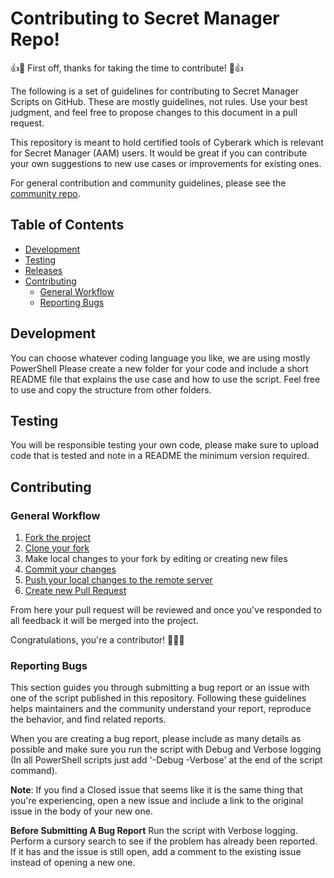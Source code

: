 # Contributing to Secret Manager Repo!
👍🎉 First off, thanks for taking the time to contribute! 🎉👍

The following is a set of guidelines for contributing to Secret Manager Scripts on GitHub. These are mostly guidelines, not rules. Use your best judgment, and feel free to propose changes to this document in a pull request.

This repository is meant to hold certified tools of Cyberark which is relevant for Secret Manager (AAM) users.
It would be great if you can contribute your own suggestions to new use cases or improvements for existing ones.

For general contribution and community guidelines, please see the [community repo](https://github.com/cyberark/community).

## Table of Contents

- [Development](#development)
- [Testing](#testing)
- [Releases](#releases)
- [Contributing](#contributing)
	- [General Workflow](#general-workflow)
	- [Reporting Bugs](#reporting-bugs)

## Development

You can choose whatever coding language you like, we are using mostly PowerShell
Please create a new folder for your code and include a short README file that explains the use case and how to use the script. Feel free to use and copy the structure from other folders.

## Testing

You will be responsible testing your own code, please make sure to upload code that is tested and note in a README the minimum version required.

## Contributing 
### General Workflow

1. [Fork the project](https://help.github.com/en/github/getting-started-with-github/fork-a-repo)
2. [Clone your fork](https://help.github.com/en/github/creating-cloning-and-archiving-repositories/cloning-a-repository)
3. Make local changes to your fork by editing or creating new files
3. [Commit your changes](https://help.github.com/en/github/managing-files-in-a-repository/adding-a-file-to-a-repository-using-the-command-line)
4. [Push your local changes to the remote server](https://help.github.com/en/github/using-git/pushing-commits-to-a-remote-repository)
5. [Create new Pull Request](https://help.github.com/en/github/collaborating-with-issues-and-pull-requests/creating-a-pull-request-from-a-fork)

From here your pull request will be reviewed and once you've responded to all feedback it will be merged into the project. 

Congratulations, you're a contributor! 🎉🎉🎉

### Reporting Bugs
This section guides you through submitting a bug report or an issue with one of the script published in this repository. Following these guidelines helps maintainers and the community understand your report, reproduce the behavior, and find related reports.

When you are creating a bug report, please include as many details as possible and make sure you run the script with Debug and Verbose logging (In all PowerShell scripts just add '-Debug -Verbose' at the end of the script command).

**Note**: If you find a Closed issue that seems like it is the same thing that you're experiencing, open a new issue and include a link to the original issue in the body of your new one.

**Before Submitting A Bug Report**
Run the script with Verbose logging.
Perform a cursory search to see if the problem has already been reported. If it has and the issue is still open, add a comment to the existing issue instead of opening a new one.

